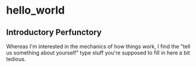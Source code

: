 # hello_world
## Introductory Perfunctory
Whereas I'm interested in the mechanics of how things work, I find the "tell us something about yourself" type stuff you're supposed to fill in here a bit tedious.
